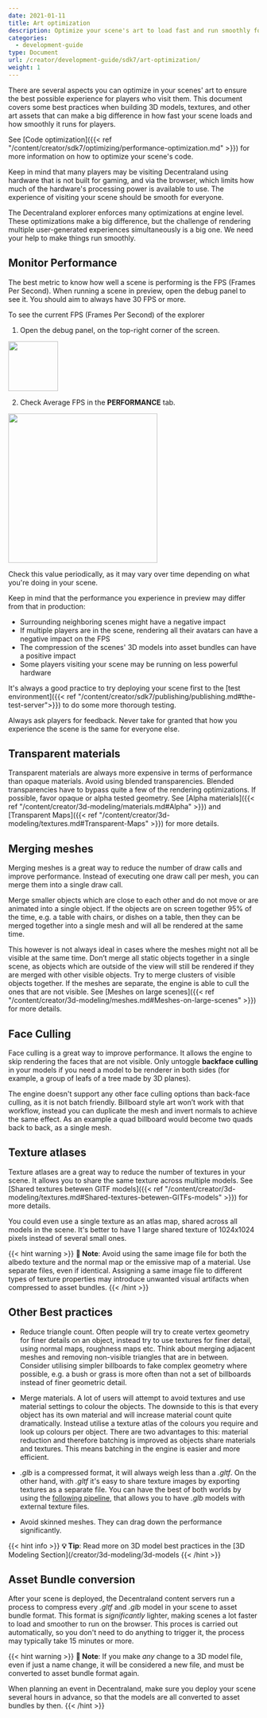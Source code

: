 ```yaml
---
date: 2021-01-11
title: Art optimization
description: Optimize your scene's art to load fast and run smoothly for all players.
categories:
  - development-guide
type: Document
url: /creator/development-guide/sdk7/art-optimization/
weight: 1
---
```


There are several aspects you can optimize in your scenes' art to ensure the best possible experience for players who visit them. This document covers some best practices when building 3D models, textures, and other art assets that can make a big difference in how fast your scene loads and how smoothly it runs for players.

See [Code optimization]({{< ref "/content/creator/sdk7/optimizing/performance-optimization.md" >}}) for more information on how to optimize your scene's code.

Keep in mind that many players may be visiting Decentraland using hardware that is not built for gaming, and via the browser, which limits how much of the hardware's processing power is available to use. The experience of visiting your scene should be smooth for everyone.

The Decentraland explorer enforces many optimizations at engine level. These optimizations make a big difference, but the challenge of rendering multiple user-generated experiences simultaneously is a big one. We need your help to make things run smoothly.

## Monitor Performance

The best metric to know how well a scene is performing is the FPS (Frames Per Second). When running a scene in preview, open the debug panel to see it. You should aim to always have 30 FPS or more.

To see the current FPS (Frames Per Second) of the explorer

1) Open the debug panel, on the top-right corner of the screen.

<img src="/images/debug-panel.png" width="100" />

2) Check  Average FPS in the **PERFORMANCE** tab.

<img src="/images/FPS.png" width="300" />

Check this value periodically, as it may vary over time depending on what you're doing in your scene.

Keep in mind that the performance you experience in preview may differ from that in production:

- Surrounding neighboring scenes might have a negative impact
- If multiple players are in the scene, rendering all their avatars can have a negative impact on the FPS
- The compression of the scenes' 3D models into asset bundles can have a positive impact
- Some players visiting your scene may be running on less powerful hardware

It's always a good practice to try deploying your scene first to the [test environment]({{< ref "/content/creator/sdk7/publishing/publishing.md#the-test-server">}}) to do some more thorough testing.

Always ask players for feedback. Never take for granted that how you experience the scene is the same for everyone else.


## Transparent materials

Transparent materials are always more expensive in terms of performance than opaque materials. Avoid using blended transparencies. Blended transparencies have to bypass quite a few of the rendering optimizations. If possible, favor opaque or alpha tested geometry. See [Alpha materials]({{< ref "/content/creator/3d-modeling/materials.md#Alpha" >}}) and [Transparent Maps]({{< ref "/content/creator/3d-modeling/textures.md#Transparent-Maps" >}}) for more details.

## Merging meshes

Merging meshes is a great way to reduce the number of draw calls and improve performance. Instead of executing one draw call per mesh, you can merge them into a single draw call.

Merge smaller objects which are close to each other and do not move or are animated into a single object. If the objects are on screen together 95% of the time, e.g. a table with chairs, or dishes on a table, then they can be merged together into a single mesh and will all be rendered at the same time. 

This however is not always ideal in cases where the meshes might not all be visible at the same time. Don’t merge all static objects together in a single scene, as objects which are outside of the view will still be rendered if they are merged with other visible objects. Try to merge clusters of visible objects together.
 If the meshes are separate, the engine is able to cull the ones that are not visible. See [Meshes on large scenes]({{< ref "/content/creator/3d-modeling/meshes.md#Meshes-on-large-scenes" >}}) for more details.


## Face Culling

Face culling is a great way to improve performance. It allows the engine to skip rendering the faces that are not visible. Only untoggle **backface culling** in your models if you need a model to be renderer in both sides (for example, a group of leafs of a tree made by 3D planes).

The engine doesn't support any other face culling options than back-face culling, as it is not batch friendly. Billboard style art won’t work with that workflow, instead you can duplicate the mesh and invert normals to achieve the same effect. As an example a quad billboard would become two quads back to back, as a single mesh.

## Texture atlases

Texture atlases are a great way to reduce the number of textures in your scene. It allows you to share the same texture across multiple models. See [Shared textures betewen GlTF models]({{< ref "/content/creator/3d-modeling/textures.md#Shared-textures-betewen-GlTFs-models" >}}) for more details.

You could even use a single texture as an atlas map, shared across all models in the scene. It's better to have 1 large shared texture of 1024x1024 pixels instead of several small ones.

{{< hint warning >}}
**📔 Note**: Avoid using the same image file for both the albedo texture and the normal map or the emissive map of a material. Use separate files, even if identical. Assigning a same image file to different types of texture properties may introduce unwanted visual artifacts when compressed to asset bundles.
{{< /hint >}}


## Other Best practices


- Reduce triangle count. Often people will try to create vertex geometry for finer details on an object, instead try to use textures for finer detail, using normal maps, roughness maps etc. Think about merging adjacent meshes and removing non-visible triangles that are in between. Consider utilising simpler billboards to fake complex geometry where possible, e.g. a bush or grass is more often than not a set of billboards instead of finer geometric detail.

- Merge materials. A lot of users will attempt to avoid textures and use material settings to colour the objects. The downside to this is that every object has its own material and will increase material count quite dramatically. Instead utilise a texture atlas of the colours you require and look up colours per object. There are two advantages to this: material reduction and therefore batching is improved as objects share materials and textures. This means batching in the engine is easier and more efficient.

- _.glb_ is a compressed format, it will always weigh less than a _.gltf_. On the other hand, with _.gltf_ it's easy to share texture images by exporting textures as a separate file. You can have the best of both worlds by using the [following pipeline](https://github.com/AnalyticalGraphicsInc/gltf-pipeline), that allows you to have _.glb_ models with external texture files.

- Avoid skinned meshes. They can drag down the performance significantly.

{{< hint info >}}
**💡 Tip**: Read more on 3D model best practices in the [3D Modeling Section](/creator/3d-modeling/3d-models
{{< /hint >}}

## Asset Bundle conversion

After your scene is deployed, the Decentraland content servers run a process to compress every _.gltf_ and _.glb_ model in your scene to asset bundle format. This format is _significantly_ lighter, making scenes a lot faster to load and smoother to run on the browser. This proces is carried out automatically, so you don't need to do anything to trigger it, the process may typically take 15 minutes or more.

{{< hint warning >}}
**📔 Note**: If you make _any_ change to a 3D model file, even if just a name change, it will be considered a new file, and must be converted to asset bundle format again.

When planning an event in Decentraland, make sure you deploy your scene several hours in advance, so that the models are all converted to asset bundles by then.
{{< /hint >}}